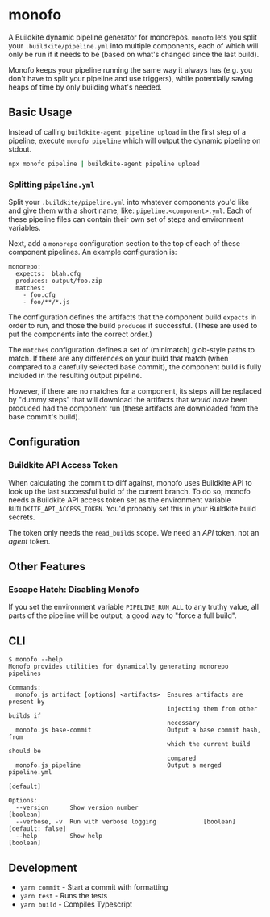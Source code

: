 # monofo

A Buildkite dynamic pipeline generator for monorepos. `monofo` lets you split
your `.buildkite/pipeline.yml` into multiple components, each of which will
only be run if it needs to be (based on what's changed since the last build).

Monofo keeps your pipeline running the same way it always has (e.g. you don't
have to split your pipeline and use triggers), while potentially saving heaps of
time by only building what's needed.

## Basic Usage

Instead of calling `buildkite-agent pipeline upload` in the first step of a
pipeline, execute `monofo pipeline` which will output the dynamic pipeline on
stdout.

```sh
npx monofo pipeline | buildkite-agent pipeline upload
```

### Splitting `pipeline.yml`

Split your `.buildkite/pipeline.yml` into whatever components you'd like
and give them with a short name, like: `pipeline.<component>.yml`. Each of these
pipeline files can contain their own set of steps and environment variables.

Next, add a `monorepo` configuration section to the top of each of these
component pipelines. An example configuration is:

```
monorepo:
  expects:  blah.cfg
  produces: output/foo.zip
  matches:
    - foo.cfg
    - foo/**/*.js
```

The configuration defines the artifacts that the component build `expects` in
order to run, and those the build `produces` if successful. (These are used to
put the components into the correct order.)

The `matches` configuration defines a set of (minimatch) glob-style paths to
match. If there are any differences on your build that match (when compared to
a carefully selected base commit), the component build is fully included in the
resulting output pipeline.

However, if there are no matches for a component, its steps will be replaced by
"dummy steps" that will download the artifacts that _would have_ been produced
had the component run (these artifacts are downloaded from the base commit's
build).

## Configuration

### Buildkite API Access Token

When calculating the commit to diff against, monofo uses Buildkite API to look
up the last successful build of the current branch. To do so, monofo needs a
Buildkite API access token set as the environment variable
`BUILDKITE_API_ACCESS_TOKEN`. You'd probably set this in your Buildkite build
secrets.

The token only needs the `read_builds` scope. We need an _API_ token, not an
_agent_ token.

## Other Features

### Escape Hatch: Disabling Monofo

If you set the environment variable `PIPELINE_RUN_ALL` to any truthy value,
all parts of the pipeline will be output; a good way to "force a full build".

## CLI

```
$ monofo --help
Monofo provides utilities for dynamically generating monorepo pipelines

Commands:
  monofo.js artifact [options] <artifacts>  Ensures artifacts are present by
                                            injecting them from other builds if
                                            necessary
  monofo.js base-commit                     Output a base commit hash, from
                                            which the current build should be
                                            compared
  monofo.js pipeline                        Output a merged pipeline.yml
                                                                       [default]

Options:
  --version      Show version number                                   [boolean]
  --verbose, -v  Run with verbose logging             [boolean] [default: false]
  --help         Show help                                             [boolean]
```

## Development

- `yarn commit` - Start a commit with formatting
- `yarn test` - Runs the tests
- `yarn build` - Compiles Typescript
